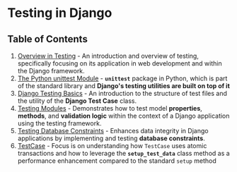 # Testing in Django

## Table of Contents

1. [Overview in Testing](./testing-overview.md) - An introduction and overview of testing, specifically focusing on its application in web development and within the Django framework.
2. [The Python unittest Module](./unittest-module/unittest-module.md) - **`unittest`** package in Python, which is part of the standard library and **Django's testing utilities are built on top of it**
3. [Django Testing Basics](./django-testing-basics.md) - An introduction to the structure of test files and the utility of the **Django Test Case** class.
4. [Testing Modules](./testing-modules.md) - Demonstrates how to test model **properties**, **methods**, and **validation logic** within the context of a Django application using the testing framework.
5. [Testing Database Constraints](./database-constraints.md) - Enhances data integrity in Django applications by implementing and testing **database constraints**.
6. [TestCase](./test-case.md) - Focus is on understanding how `TestCase` uses atomic transactions and how to leverage the **`setup_test_data`** class method as a performance enhancement compared to the standard `setup` method
